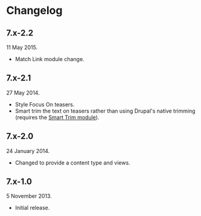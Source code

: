 Changelog
=========

7.x-2.2
-------

11 May 2015.

* Match Link module change.

7.x-2.1
-------

27 May 2014.

* Style Focus On teasers.
* Smart trim the text on teasers rather than using Drupal's native trimming (requires the [Smart Trim module](https://drupal.org/project/smart_trim)).

7.x-2.0
-----

24 January 2014.

* Changed to provide a content type and views.

7.x-1.0
-------

5 November 2013.

* Initial release.
